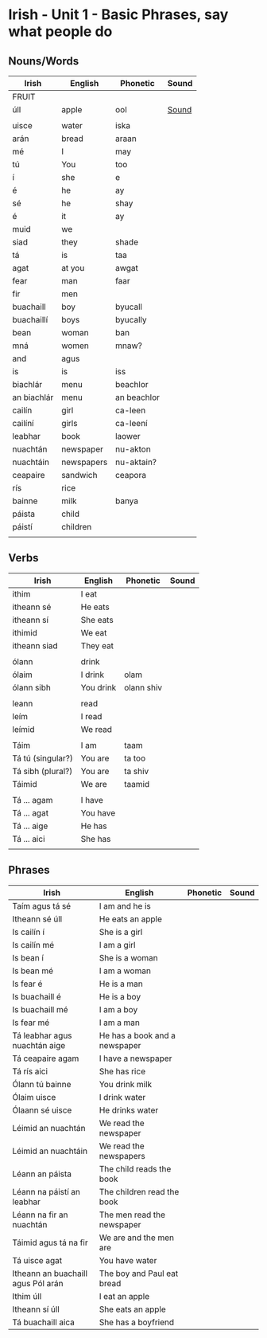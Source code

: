 # Irish - Unit 1 - Basic Phrases, say what people do

## Nouns/Words

| Irish | English | Phonetic | Sound |
| ------| ------- | -------- | ----- |
| FRUIT |  |  |  |
| úll | apple | ool |[Sound](https://www.focloir.ie/en/dictionary/ei/apple)
|  |  |  |  |
| uisce | water | iska |   |
| arán | bread | araan |  |
| mé | I | may |  |
| tú | You | too |  |
| í | she | e |  |
| é | he | ay |  |
| sé | he | shay |  |
| é | it | ay |  |
| muid | we |
| siad | they | shade |  |
| tá | is | taa |  |
| agat | at you | awgat |  |
| fear | man | faar |  |
| fir | men |  |  |
| buachaill | boy | byucall |  |
| buachaillí | boys | byucally |  |
| bean | woman | ban |  |
| mná | women | mnaw? |  |
| and | agus |  |  |
| is | is | iss |  |
| biachlár | menu | beachlor |  |
| an biachlár | menu | an beachlor |  |
| cailín | girl | ca-leen |  |
| cailíní | girls | ca-leení |  |
| leabhar | book | laower |  |
| nuachtán | newspaper | nu-akton |  |
| nuachtáin | newspapers | nu-aktain? |  |
| ceapaire | sandwich | ceapora |  |
| rís | rice |  |  |
| bainne | milk | banya |  |
| páista | child |  |  |
| páistí | children |  |  |
|  |  |  |  |

## Verbs

| Irish | English | Phonetic | Sound |
| ------| ------- | -------- |----- |
| ithim | I eat |  |  |
| itheann sé | He eats |  |  |
| itheann sí | She eats |  |  |
| ithimid | We eat |  |  |
| itheann siad | They eat |  |  |
|  |  |  |  |
| ólann | drink |
| ólaim | I drink | olam
| ólann sibh | You drink | olann shiv
|  |  |  |  |
| leann | read |  |  |
| leím | I read |  |  |
| leímid | We read |  |  |
|  |  |  |  |
| Táim | I am | taam |  |
| Tá tú (singular?) | You are | ta too |  
| Tá sibh (plural?) | You are | ta shiv |  |
| Táimid | We are | taamid |  |
|  |  |  |  |
| Tá ... agam | I have |  |  |
| Tá ... agat | You have |  |  |
| Tá ... aige | He has |  |  |
| Tá ... aici | She has |  |  |
|  |  |  |  |



## Phrases
| Irish | English | Phonetic | Sound |
| ------| ------- | -------- |----- |
| Taím agus tá sé | I am and he is |  |  |
| Itheann sé úll | He eats an apple |  |  |
| Is cailín í | She is a girl |
| Is cailín mé | I am a girl |
| Is bean í | She is a woman |
| Is bean mé | I am a woman |
| Is fear é | He is a man |
| Is buachaill é | He is a boy |
| Is buachaill mé | I am a boy |
| Is fear mé | I am a man |
| Tá leabhar agus nuachtán aige | He has a book and a newspaper |
| Tá ceapaire agam | I have a newspaper
| Tá rís aici | She has rice
| Ólann tú bainne | You drink milk
| Ólaim uisce | I drink water
| Ólaann sé uisce | He drinks water
| Léimid an nuachtán  | We read the newspaper
| Léimid an nuachtáin  | We read the newspapers
| Léann an páista | The child reads the book
| Léann na páistí an leabhar | The children read the book
| Léann na fir an nuachtán | The men read the newspaper
| Táimid agus tá na fir | We are and the men are
| Tá uisce agat | You have water
| Itheann an buachaill agus Pól arán | The boy and Paul eat bread
| Ithim úll | I eat an apple
| Itheann sí úll | She eats an apple
| Tá buachaill aica | She has a boyfriend